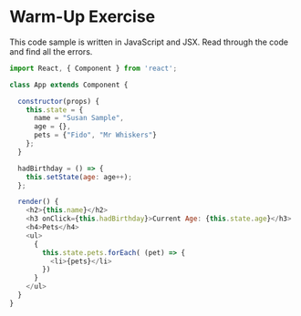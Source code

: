 # Warm-Up Exercise
This code sample is written in JavaScript and JSX. Read through the code and find all the errors.


```javascript
import React, { Component } from 'react';

class App extends Component {

  constructor(props) {
    this.state = {
      name = "Susan Sample",
      age = {},
      pets = {"Fido", "Mr Whiskers"}
    };
  }

  hadBirthday = () => {
    this.setState(age: age++);
  };

  render() {
    <h2>{this.name}</h2>
    <h3 onClick={this.hadBirthday}>Current Age: {this.state.age}</h3>
    <h4>Pets</h4>
    <ul>
      {
        this.state.pets.forEach( (pet) => {
          <li>{pets}</li>
        })
      }
    </ul>
  }
}

```
